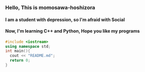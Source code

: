 ### Hello, This is __**momosawa-hoshizora**__
  
  
#### I am a student with **depression**, so I'm afraid with **Social**

#### Now, I'm learning C++ and Python, Hope you like my programs

```c++
#include <iostream>
using namespace std;
int main(){
  cout << "README.md";
  return 0;
}
```
